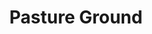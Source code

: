 ---
title: Pasture Ground
tags: john
image: /files/john/Pasture_Ground_2000.jpg
imageBase: Pasture_Ground
alt: Wide open pasture ground with fluffy clouds and an old style windmill sitting in the middle.          
width: 2000
height: 1333
imageDate: April 2020
location: Western Nebraska
camera: Canon T3i
metaDescription: Wide open pasture ground with fluffy clouds and an old style windmill sitting in the middle.
---